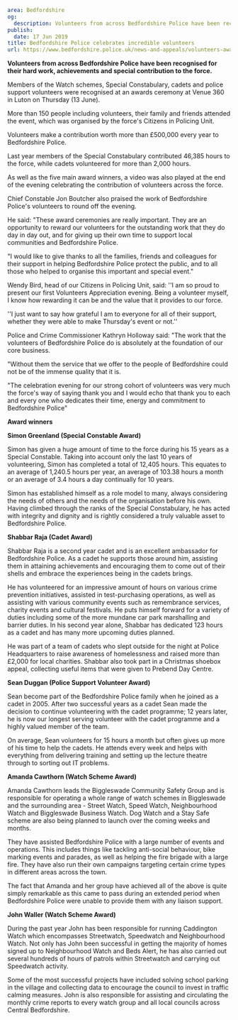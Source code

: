 ```yaml
area: Bedfordshire
og:
  description: Volunteers from across Bedfordshire Police have been recognised for their hard work, achievements and special contribution to the force.
publish:
  date: 17 Jun 2019
title: Bedfordshire Police celebrates incredible volunteers
url: https://www.bedfordshire.police.uk/news-and-appeals/volunteers-awards-june19
```

**Volunteers from across Bedfordshire Police have been recognised for their hard work, achievements and special contribution to the force.**

Members of the Watch schemes, Special Constabulary, cadets and police support volunteers were recognised at an awards ceremony at Venue 360 in Luton on Thursday (13 June).

More than 150 people including volunteers, their family and friends attended the event, which was organised by the force's Citizens in Policing Unit.

Volunteers make a contribution worth more than £500,000 every year to Bedfordshire Police.

Last year members of the Special Constabulary contributed 46,385 hours to the force, while cadets volunteered for more than 2,000 hours.

As well as the five main award winners, a video was also played at the end of the evening celebrating the contribution of volunteers across the force.

Chief Constable Jon Boutcher also praised the work of Bedfordshire Police's volunteers to round off the evening.

He said: "These award ceremonies are really important. They are an opportunity to reward our volunteers for the outstanding work that they do day in day out, and for giving up their own time to support local communities and Bedfordshire Police.

"I would like to give thanks to all the families, friends and colleagues for their support in helping Bedfordshire Police protect the public, and to all those who helped to organise this important and special event."

Wendy Bird, head of our Citizens in Policing Unit, said: ''I am so proud to present our first Volunteers Appreciation evening. Being a volunteer myself, I know how rewarding it can be and the value that it provides to our force.

''I just want to say how grateful I am to everyone for all of their support, whether they were able to make Thursday's event or not.''

Police and Crime Commissioner Kathryn Holloway said: "The work that the volunteers of Bedfordshire Police do is absolutely at the foundation of our core business.

"Without them the service that we offer to the people of Bedfordshire could not be of the immense quality that it is.

"The celebration evening for our strong cohort of volunteers was very much the force's way of saying thank you and I would echo that thank you to each and every one who dedicates their time, energy and commitment to Bedfordshire Police"

**Award winners**

**Simon Greenland (Special Constable Award)**

Simon has given a huge amount of time to the force during his 15 years as a Special Constable. Taking into account only the last 10 years of volunteering, Simon has completed a total of 12,405 hours. This equates to an average of 1,240.5 hours per year, an average of 103.38 hours a month or an average of 3.4 hours a day continually for 10 years.

Simon has established himself as a role model to many, always considering the needs of others and the needs of the organisation before his own. Having climbed through the ranks of the Special Constabulary, he has acted with integrity and dignity and is rightly considered a truly valuable asset to Bedfordshire Police.

**Shabbar Raja (Cadet Award)**

Shabbar Raja is a second year cadet and is an excellent ambassador for Bedfordshire Police. As a cadet he supports those around him, assisting them in attaining achievements and encouraging them to come out of their shells and embrace the experiences being in the cadets brings.

He has volunteered for an impressive amount of hours on various crime prevention initiatives, assisted in test-purchasing operations, as well as assisting with various community events such as remembrance services, charity events and cultural festivals. He puts himself forward for a variety of duties including some of the more mundane car park marshalling and barrier duties. In his second year alone, Shabbar has dedicated 123 hours as a cadet and has many more upcoming duties planned.

He was part of a team of cadets who slept outside for the night at Police Headquarters to raise awareness of homelessness and raised more than £2,000 for local charities. Shabbar also took part in a Christmas shoebox appeal, collecting useful items that were given to Prebend Day Centre.

**Sean Duggan (Police Support Volunteer Award)**

Sean become part of the Bedfordshire Police family when he joined as a cadet in 2005. After two successful years as a cadet Sean made the decision to continue volunteering with the cadet programme; 12 years later, he is now our longest serving volunteer with the cadet programme and a highly valued member of the team.

On average, Sean volunteers for 15 hours a month but often gives up more of his time to help the cadets. He attends every week and helps with everything from delivering training and setting up the lecture theatre through to sorting out IT problems.

**Amanda Cawthorn (Watch Scheme Award)**

Amanda Cawthorn leads the Biggleswade Community Safety Group and is responsible for operating a whole range of watch schemes in Biggleswade and the surrounding area - Street Watch, Speed Watch, Neighbourhood Watch and Biggleswade Business Watch. Dog Watch and a Stay Safe scheme are also being planned to launch over the coming weeks and months.

They have assisted Bedfordshire Police with a large number of events and operations. This includes things like tackling anti-social behaviour, bike marking events and parades, as well as helping the fire brigade with a large fire. They have also run their own campaigns targeting certain crime types in different areas across the town.

The fact that Amanda and her group have achieved all of the above is quite simply remarkable as this came to pass during an extended period when Bedfordshire Police were unable to provide them with any liaison support.

**John Waller (Watch Scheme Award)**

During the past year John has been responsible for running Caddington Watch which encompasses Streetwatch, Speedwatch and Neighbourhood Watch. Not only has John been successful in getting the majority of homes signed up to Neighbourhood Watch and Beds Alert, he has also carried out several hundreds of hours of patrols within Streetwatch and carrying out Speedwatch activity.

Some of the most successful projects have included solving school parking in the village and collecting data to encourage the council to invest in traffic calming measures. John is also responsible for assisting and circulating the monthly crime reports to every watch group and all local councils across Central Bedfordshire.
